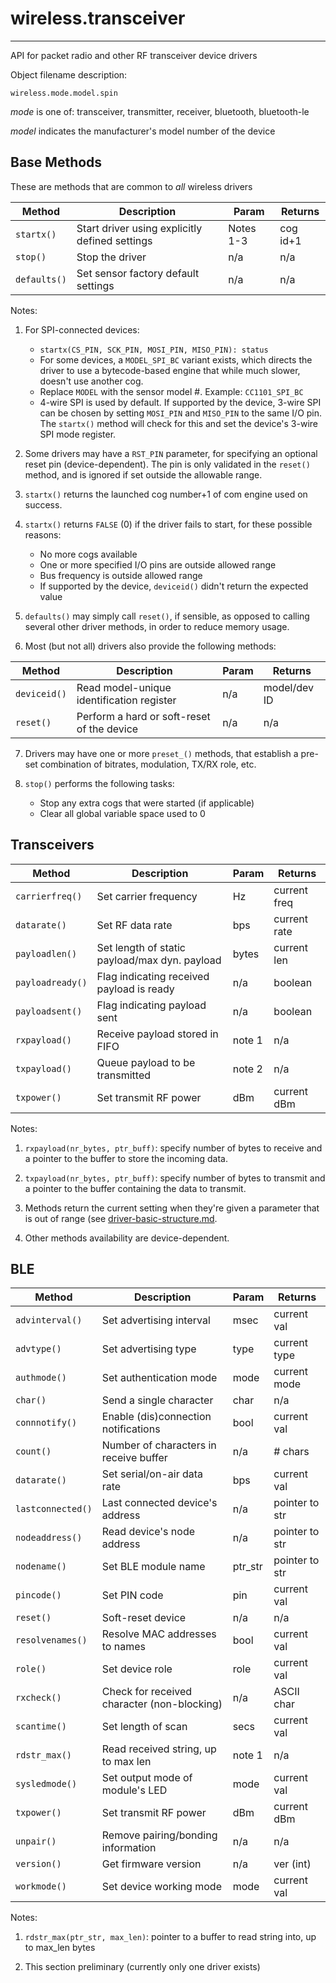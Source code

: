 # wireless.transceiver
----------------------

API for packet radio and other RF transceiver device drivers

Object filename description:

`wireless.mode.model.spin`

_mode_ is one of: transceiver, transmitter, receiver, bluetooth, bluetooth-le

_model_ indicates the manufacturer's model number of the device

## Base Methods

These are methods that are common to _all_ wireless drivers

| Method          | Description                                      | Param     | Returns        |
| --------------- | ------------------------------------------------ | --------- | -------------- |
| `startx()`      | Start driver using explicitly defined settings   | Notes 1-3 | cog id+1       |
| `stop()`        | Stop the driver                                  | n/a       | n/a            |
| `defaults()`    | Set sensor factory default settings              | n/a       | n/a            |

Notes:

1. For SPI-connected devices:
	* `startx(CS_PIN, SCK_PIN, MOSI_PIN, MISO_PIN): status`
	* For some devices, a `MODEL_SPI_BC` variant exists, which directs the driver to use a
bytecode-based engine that while much slower, doesn't use another cog.
	* Replace `MODEL` with the sensor model #. Example: `CC1101_SPI_BC`
	* 4-wire SPI is used by default. If supported by the device,
3-wire SPI can be chosen by setting `MOSI_PIN` and `MISO_PIN` to the same I/O pin.
The `startx()` method will check for this and set the device's 3-wire SPI mode register.

2. Some drivers may have a `RST_PIN` parameter, for specifying an optional reset pin
(device-dependent). The pin is only validated in the `reset()` method, and is ignored if set
outside the allowable range.

3. `startx()` returns the launched cog number+1 of com engine used on success.

4. `startx()` returns `FALSE` (0) if the driver fails to start, for these possible reasons:
	* No more cogs available
	* One or more specified I/O pins are outside allowed range
	* Bus frequency is outside allowed range
	* If supported by the device, `deviceid()` didn't return the expected value

5. `defaults()` may simply call `reset()`, if sensible, as opposed to calling several other driver
methods, in order to reduce memory usage.

6. Most (but not all) drivers also provide the following methods:

| Method          | Description                                      | Param    | Returns         |
| --------------- | ------------------------------------------------ | -------- | --------------- |
| `deviceid()`    | Read model-unique identification register        | n/a      | model/dev ID    |
| `reset()`       | Perform a hard or soft-reset of the device       | n/a      | n/a             |

7. Drivers may have one or more `preset_()` methods, that establish a pre-set combination of
bitrates, modulation, TX/RX role, etc.

8. `stop()` performs the following tasks:
	* Stop any extra cogs that were started (if applicable)
	* Clear all global variable space used to 0

## Transceivers

| Method          | Description                                      | Param    | Returns         |
| --------------- | ------------------------------------------------ | -------- | --------------- |
| `carrierfreq()` | Set carrier frequency                            | Hz       | current freq    |
| `datarate()`    | Set RF data rate                                 | bps      | current rate    |
| `payloadlen()`  | Set length of static payload/max dyn. payload    | bytes    | current len     |
| `payloadready()`| Flag indicating received payload is ready        | n/a      | boolean         |
| `payloadsent()` | Flag indicating payload sent                     | n/a      | boolean         |
| `rxpayload()`   | Receive payload stored in FIFO                   | note 1   | n/a             |
| `txpayload()`   | Queue payload to be transmitted                  | note 2   | n/a             |
| `txpower()`     | Set transmit RF power                            | dBm      | current dBm     |

Notes:

1. `rxpayload(nr_bytes, ptr_buff)`: specify number of bytes to receive and a pointer to the buffer
to store the incoming data.

2. `txpayload(nr_bytes, ptr_buff)`: specify number of bytes to transmit and a pointer to the buffer
containing the data to transmit.

3. Methods return the current setting when they're given a parameter that is out of range
(see [driver-basic-structure.md](driver-basic-structure.md).

4. Other methods availability are device-dependent.



## BLE

| Method           | Description                                 | Param    | Returns         |
| ---------------- | ------------------------------------------- | -------- | --------------- |
| `advinterval()`  | Set advertising interval                    | msec     | current val     |
| `advtype()`      | Set advertising type                        | type     | current type    |
| `authmode()`     | Set authentication mode                     | mode     | current mode    |
| `char()`         | Send a single character                     | char     | n/a             |
| `connnotify()`   | Enable (dis)connection notifications        | bool     | current val     |
| `count()`        | Number of characters in receive buffer      | n/a      | # chars         |
| `datarate()`     | Set serial/on-air data rate                 | bps      | current val     |
| `lastconnected()`| Last connected device's address             | n/a      | pointer to str  |
| `nodeaddress()`  | Read device's node address                  | n/a      | pointer to str  |
| `nodename()`     | Set BLE module name                         | ptr_str  | pointer to str  |
| `pincode()`      | Set PIN code                                | pin      | current val     |
| `reset()`        | Soft-reset device                           | n/a      | n/a             |
| `resolvenames()` | Resolve MAC addresses to names              | bool     | current val     |
| `role()`         | Set device role                             | role     | current val     |
| `rxcheck()`      | Check for received character (non-blocking) | n/a      | ASCII char      |
| `scantime()`     | Set length of scan                          | secs     | current val     |
| `rdstr_max()`    | Read received string, up to max len         | note 1   | n/a             |
| `sysledmode()`   | Set output mode of module's LED             | mode     | current val     |
| `txpower()`      | Set transmit RF power                       | dBm      | current dBm     |
| `unpair()`       | Remove pairing/bonding information          | n/a      | n/a             |
| `version()`      | Get firmware version                        | n/a      | ver (int)       |
| `workmode()`     | Set device working mode                     | mode     | current val     |

Notes:

1. `rdstr_max(ptr_str, max_len)`: pointer to a buffer to read string into, up to max_len bytes

2. This section preliminary (currently only one driver exists)

